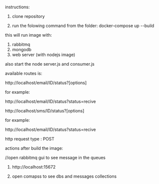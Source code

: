 instructions:

1. clone repository

2. run the folowing command from the folder:
   docker-compose up --build

this will run image with:

1. rabbitmq
2. mongodb
3. web server (with nodejs image)

also start the node server.js and consumer.js

available routes is:

http://localhost/email/ID/status?[options]

for example:

http://localhost/email/ID/status?status=recive

http://localhost/sms/ID/status?[options]

for example:

http://localhost/email/ID/status?status=recive

http request type : POST

actions after build the image:

//open rabbitmq gui to see message in the queues

1. http://localhost:15672

2. open comapss to see dbs and messages collections
